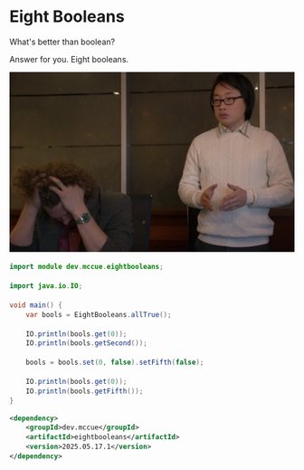 # Eight Booleans

What's better than boolean?

Answer for you. Eight booleans.

![img.png](img.png)

```java
import module dev.mccue.eightbooleans;

import java.io.IO;

void main() {
    var bools = EightBooleans.allTrue();

    IO.println(bools.get(0));
    IO.println(bools.getSecond());
    
    bools = bools.set(0, false).setFifth(false);
    
    IO.println(bools.get(0));
    IO.println(bools.getFifth());
}
```

```xml
<dependency>
    <groupId>dev.mccue</groupId>
    <artifactId>eightbooleans</artifactId>
    <version>2025.05.17.1</version>
</dependency>
```